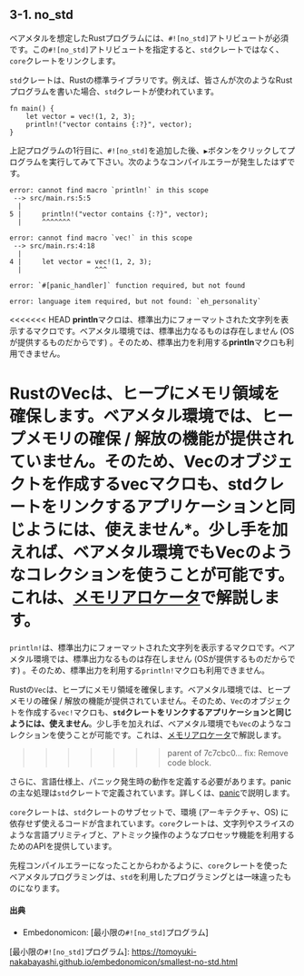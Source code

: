 ## 3-1. no_std

ベアメタルを想定したRustプログラムには、`#![no_std]`アトリビュートが必須です。この`#![no_std]`アトリビュートを指定すると、`std`クレートではなく、`core`クレートをリンクします。

`std`クレートは、Rustの標準ライブラリです。例えば、皆さんが次のようなRustプログラムを書いた場合、`std`クレートが使われています。

```rust,editable
fn main() {
    let vector = vec!(1, 2, 3);
    println!("vector contains {:?}", vector);
}
```

上記プログラムの1行目に、`#![no_std]`を追加した後、`▶`ボタンをクリックしてプログラムを実行してみて下さい。次のようなコンパイルエラーが発生したはずです。

```
error: cannot find macro `println!` in this scope
 --> src/main.rs:5:5
  |
5 |     println!("vector contains {:?}", vector);
  |     ^^^^^^^

error: cannot find macro `vec!` in this scope
 --> src/main.rs:4:18
  |
4 |     let vector = vec!(1, 2, 3);
  |                  ^^^

error: `#[panic_handler]` function required, but not found

error: language item required, but not found: `eh_personality`
```

<<<<<<< HEAD
**println**マクロは、標準出力にフォーマットされた文字列を表示するマクロです。ベアメタル環境では、標準出力なるものは存在しません (OSが提供するものだからです) 。そのため、標準出力を利用する**println**マクロも利用できません。

Rustの**Vec**は、ヒープにメモリ領域を確保します。ベアメタル環境では、ヒープメモリの確保 / 解放の機能が提供されていません。そのため、**Vec**のオブジェクトを作成する**vec**マクロも、**std**クレートをリンクするアプリケーションと同じようには、使えません*。少し手を加えれば、ベアメタル環境でも**Vec**のようなコレクションを使うことが可能です。これは、[メモリアロケータ]で解説します。
=======
`println!`は、標準出力にフォーマットされた文字列を表示するマクロです。ベアメタル環境では、標準出力なるものは存在しません (OSが提供するものだからです) 。そのため、標準出力を利用する`println!`マクロも利用できません。

Rustの`Vec`は、ヒープにメモリ領域を確保します。ベアメタル環境では、ヒープメモリの確保 / 解放の機能が提供されていません。そのため、`Vec`のオブジェクトを作成する`vec!`マクロも、**`std`クレートをリンクするアプリケーションと同じようには、使えません**。少し手を加えれば、ベアメタル環境でも`Vec`のようなコレクションを使うことが可能です。これは、[メモリアロケータ]で解説します。
>>>>>>> parent of 7c7cbc0... fix: Remove code block.

[メモリアロケータ]: allocator.html

さらに、言語仕様上、パニック発生時の動作を定義する必要があります。panicの主な処理は`std`クレートで定義されています。詳しくは、[panic]で説明します。

[panic]: panic.html

`core`クレートは、`std`クレートのサブセットで、環境 (アーキテクチャ、OS) に依存せず使えるコードが含まれています。`core`クレートは、文字列やスライスのような言語プリミティブと、アトミック操作のようなプロセッサ機能を利用するためのAPIを提供しています。

先程コンパイルエラーになったことからわかるように、`core`クレートを使ったベアメタルプログラミングは、`std`を利用したプログラミングとは一味違ったものになります。

#### 出典

- Embedonomicon: [最小限の`#![no_std]`プログラム]

[最小限の`#![no_std]`プログラム]: https://tomoyuki-nakabayashi.github.io/embedonomicon/smallest-no-std.html